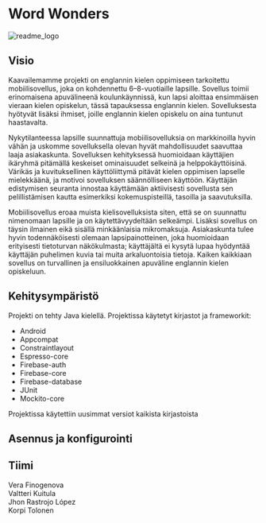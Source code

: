 # Word Wonders
![readme_logo](https://github.com/Jxkume/LanguageApp/assets/104062080/e17200f4-be1d-4c37-bb88-7bed8f440b72)

## Visio

Kaavailemamme projekti on englannin kielen oppimiseen tarkoitettu mobiilisovellus, joka on kohdennettu 6–8-vuotiaille lapsille. Sovellus toimii erinomaisena apuvälineenä koulunkäynnissä, kun lapsi aloittaa ensimmäisen vieraan kielen opiskelun, tässä tapauksessa englannin kielen. Sovelluksesta hyötyvät lisäksi ihmiset, joille englannin kielen opiskelu on aina tuntunut haastavalta.

Nykytilanteessa lapsille suunnattuja mobiilisovelluksia on markkinoilla hyvin vähän ja uskomme sovelluksella olevan hyvät mahdollisuudet saavuttaa laaja asiakaskunta. Sovelluksen kehityksessä huomioidaan käyttäjien ikäryhmä pitämällä keskeiset ominaisuudet selkeinä ja helppokäyttöisinä. Värikäs ja kuvituksellinen käyttöliittymä pitävät kielen oppimisen lapselle mielekkäänä, ja motivoi sovelluksen säännölliseen käyttöön. Käyttäjän edistymisen seuranta innostaa käyttämään aktiivisesti sovellusta sen pelillistämisen kautta esimerkiksi kokemuspisteillä, tasoilla ja saavutuksilla.

Mobiilisovellus eroaa muista kielisovelluksista siten, että se on suunnattu nimenomaan lapsille ja on käytettävyydeltään selkeämpi. Lisäksi sovellus on täysin ilmainen eikä sisällä minkäänlaisia mikromaksuja. Asiakaskunta tulee hyvin todennäköisesti olemaan lapsipainotteinen, joka huomioidaan erityisesti tietoturvan näkökulmasta; käyttäjältä ei kysytä lupaa hyödyntää käyttäjän puhelimen kuvia tai muita arkaluontoisia tietoja. Kaiken kaikkiaan sovellus on turvallinen ja ensiluokkainen apuväline englannin kielen opiskeluun.

## Kehitysympäristö

Projekti on tehty Java kielellä. Projektissa käytetyt kirjastot ja frameworkit:
- Android
- Appcompat
- Constraintlayout
- Espresso-core
- Firebase-auth
- Firebase-core
- Firebase-database
- JUnit
- Mockito-core
  
Projektissa käytettiin uusimmat versiot kaikista kirjastoista


## Asennus ja konfigurointi

## Tiimi
Vera Finogenova  
Valtteri Kuitula  
Jhon Rastrojo López  
Korpi Tolonen
